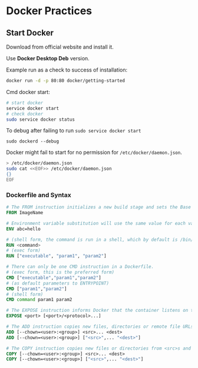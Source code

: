 # Docker Practices

## Start Docker
Download from official website and install it.

Use **Docker Desktop Deb** version.

Example run as a check to success of installation:
```bash
docker run -d -p 80:80 docker/getting-started
```

Cmd docker start:
```bash
# start docker
service docker start
# check docker
sudo service docker status
```

To debug after failing to run `sudo service docker start`
```baah
sudo dockerd --debug
```

Docker might fail to start for no permission for `/etc/docker/daemon.json`.
```bash
> /etc/docker/daemon.json
sudo cat <<EOF>> /etc/docker/daemon.json
{}
EOF
```

### Dockerfile and Syntax

```Dockerfile
# The FROM instruction initializes a new build stage and sets the Base Image for subsequent instructions. 
FROM ImageName

# Environment variable substitution will use the same value for each variable throughout the entire instruction. 
ENV abc=hello

# (shell form, the command is run in a shell, which by default is /bin/sh -c on Linux or cmd /S /C on Windows)
RUN <command> 
# (exec form)
RUN ["executable", "param1", "param2"]

# There can only be one CMD instruction in a Dockerfile. 
# (exec form, this is the preferred form)
CMD ["executable","param1","param2"] 
# (as default parameters to ENTRYPOINT)
CMD ["param1","param2"] 
# (shell form)
CMD command param1 param2 

# The EXPOSE instruction informs Docker that the container listens on the specified network ports at runtime.
EXPOSE <port> [<port>/<protocol>...]

# The ADD instruction copies new files, directories or remote file URLs from <src>s and adds them to the filesystem of the image at the path <dest>.
ADD [--chown=<user>:<group>] <src>... <dest>
ADD [--chown=<user>:<group>] ["<src>",... "<dest>"]

# The COPY instruction copies new files or directories from <src>s and adds them to the filesystem of the container at the path <dest>.
COPY [--chown=<user>:<group>] <src>... <dest>
COPY [--chown=<user>:<group>] ["<src>",... "<dest>"]

```

